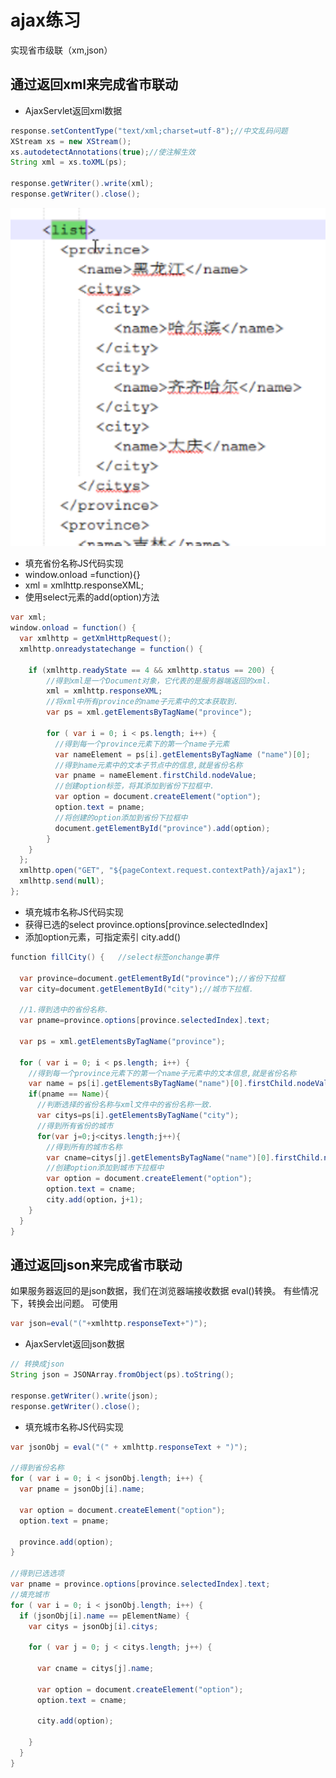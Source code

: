 # ajax练习

实现省市级联（xm,json）

## 通过返回xml来完成省市联动

* AjaxServlet返回xml数据

```java
response.setContentType("text/xml;charset=utf-8");//中文乱码问题
XStream xs = new XStream();
xs.autodetectAnnotations(true);//使注解生效
String xml = xs.toXML(ps);

response.getWriter().write(xml);
response.getWriter().close();
```

![responseXML](../.gitbook/assets/2020-03-04-11-15-42.png)

* 填充省份名称JS代码实现
* window.onload =function\){}
* xml = xmlhttp.responseXML;
* 使用select元素的add\(option\)方法

```java
var xml;
window.onload = function() {
  var xmlhttp = getXmlHttpRequest();
  xmlhttp.onreadystatechange = function() {

    if (xmlhttp.readyState == 4 && xmlhttp.status == 200) {
        //得到xml是一个Document对象，它代表的是服务器端返回的xml.
        xml = xmlhttp.responseXML;
        //将xml中所有province的name子元素中的文本获取到.
        var ps = xml.getElementsByTagName("province");

        for ( var i = 0; i < ps.length; i++) {
          //得到每一个province元素下的第一个name子元素
          var nameElement = ps[i].getElementsByTagName ("name")[0];
          //得到name元素中的文本子节点中的信息,就是省份名称
          var pname = nameElement.firstChild.nodeValue;
          //创建option标签，将其添加到省份下拉框中.
          var option = document.createElement("option");
          option.text = pname;
          //将创建的option添加到省份下拉框中
          document.getElementById("province").add(option);
        }
    }
  };
  xmlhttp.open("GET", "${pageContext.request.contextPath}/ajax1");
  xmlhttp.send(null);
};
```

* 填充城市名称JS代码实现
* 获得已选的select province.options\[province.selectedIndex\]
* 添加option元素，可指定索引 city.add\(\)

```java
function fillCity() {   //select标签onchange事件

  var province=document.getElementById("province");//省份下拉框
  var city=document.getElementById("city");//城市下拉框.

  //1.得到选中的省份名称.
  var pname=province.options[province.selectedIndex].text;

  var ps = xml.getElementsByTagName("province");

  for ( var i = 0; i < ps.length; i++) {
    //得到每一个province元素下的第一个name子元素中的文本信息,就是省份名称
    var name = ps[i].getElementsByTagName("name")[0].firstChild.nodeValue;
    if(pname == Name){
      //判断选择的省份名称与xml文件中的省份名称一致.
      var citys=ps[i].getElementsByTagName("city");
      //得到所有省份的城市
      for(var j=0;j<citys.length;j++){
        //得到所有的城市名称
        var cname=citys[j].getElementsByTagName("name")[0].firstChild.nodeValue;
        //创建option添加到城市下拉框中
        var option = document.createElement("option");
        option.text = cname;
        city.add(option，j+1);
    }
  }  
}
```

## 通过返回json来完成省市联动

如果服务器返回的是json数据，我们在浏览器端接收数据 eval\(\)转换。 有些情况下，转换会出问题。 可使用

```java
var json=eval("("+xmlhttp.responseText+")");
```

* AjaxServlet返回json数据

```java
// 转换成json
String json = JSONArray.fromObject(ps).toString();

response.getWriter().write(json);
response.getWriter().close();
```

* 填充城市名称JS代码实现

```java
var jsonObj = eval("(" + xmlhttp.responseText + ")");

//得到省份名称
for ( var i = 0; i < jsonObj.length; i++) {
  var pname = jsonObj[i].name;

  var option = document.createElement("option");
  option.text = pname;

  province.add(option);
}

//得到已选选项
var pname = province.options[province.selectedIndex].text;
//填充城市
for ( var i = 0; i < jsonObj.length; i++) {
  if (jsonObj[i].name == pElementName) {
    var citys = jsonObj[i].citys;

    for ( var j = 0; j < citys.length; j++) {

      var cname = citys[j].name;

      var option = document.createElement("option");
      option.text = cname;

      city.add(option);

    }
  }
}
```

